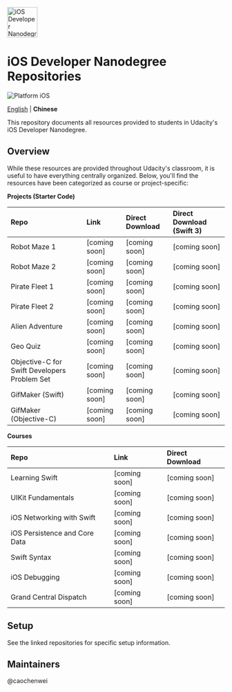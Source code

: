 <img src="https://s3-us-west-1.amazonaws.com/udacity-content/degrees/catalog-images/nd003.png" alt="iOS Developer Nanodegree logo" height="70" >

# iOS Developer Nanodegree Repositories

![Platform iOS](https://img.shields.io/badge/nanodegree-iOS-blue.svg)

[English](https://github.com/udacity/ios-nd-repos/blob/master/README.md) | **Chinese**

This repository documents all resources provided to students in Udacity's iOS Developer Nanodegree.

## Overview

While these resources are provided throughout Udacity's classroom, it is useful to have everything centrally organized. Below, you'll find the resources have been categorized as course or project-specific:

**Projects (Starter Code)**

| Repo  | Link  | Direct Download  | Direct Download (Swift 3) |
| :---- |:----- |:---------------- |:------------------------- |
| Robot Maze 1 | [coming soon] | [coming soon] | [coming soon] |
| Robot Maze 2 | [coming soon] | [coming soon] | [coming soon] |
| Pirate Fleet 1 | [coming soon] | [coming soon] | [coming soon] |
| Pirate Fleet 2 | [coming soon] | [coming soon] | [coming soon] |
| Alien Adventure | [coming soon] | [coming soon] | [coming soon] |
| Geo Quiz | [coming soon] | [coming soon] | [coming soon] |
| Objective-C for Swift Developers Problem Set | [coming soon] | [coming soon] | [coming soon] |
| GifMaker (Swift) | [coming soon] | [coming soon] | [coming soon] |
| GifMaker (Objective-C) | [coming soon] | [coming soon] | [coming soon] |

**Courses**

| Repo  | Link  | Direct Download  |
| :---- |:----- |:---------------- |
| Learning Swift | [coming soon] | [coming soon] | [coming soon] |
| UIKit Fundamentals | [coming soon] | [coming soon] | [coming soon] |
| iOS Networking with Swift | [coming soon] | [coming soon] | [coming soon] |
| iOS Persistence and Core Data | [coming soon] | [coming soon] | [coming soon] |
| Swift Syntax | [coming soon] | [coming soon] | [coming soon] |
| iOS Debugging | [coming soon] | [coming soon] | [coming soon] |
| Grand Central Dispatch | [coming soon] | [coming soon] | [coming soon] |

## Setup

See the linked repositories for specific setup information.

## Maintainers

@caochenwei
